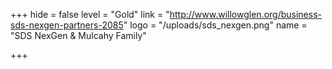 +++
hide = false
level = "Gold"
link = "http://www.willowglen.org/business-sds-nexgen-partners-2085"
logo = "/uploads/sds_nexgen.png"
name = "SDS NexGen & Mulcahy Family"

+++
